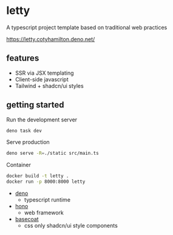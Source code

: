 # letty

A typescript project template based on traditional web practices

https://letty.cotyhamilton.deno.net/

## features

- SSR via JSX templating
- Client-side javascript
- Tailwind + shadcn/ui styles

## getting started

Run the development server

```bash
deno task dev
```

Serve production

```bash
deno serve -R=./static src/main.ts
```

Container

```bash
docker build -t letty .
docker run -p 8000:8000 letty
```

- [deno](https://deno.com/)
  - typescript runtime
- [hono](https://hono.dev/)
  - web framework
- [basecoat](https://basecoatui.com/)
  - css only shadcn/ui style components
